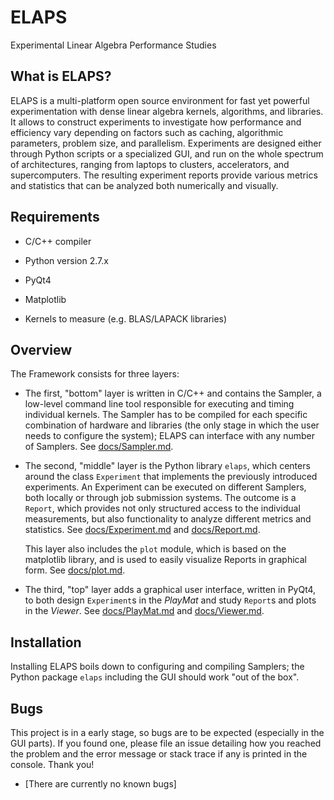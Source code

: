 ELAPS
=====

Experimental Linear Algebra Performance Studies


What is ELAPS?
--------------

ELAPS is a multi-platform open source environment for fast yet powerful
experimentation with dense linear algebra kernels, algorithms, and libraries.
It allows to construct experiments to investigate how performance and
efficiency vary depending on  factors such as caching, algorithmic parameters,
problem size, and parallelism.  Experiments are designed either through Python
scripts or a specialized GUI, and run on the whole spectrum of architectures,
ranging from laptops to clusters, accelerators, and supercomputers.  The
resulting experiment reports provide various metrics and statistics that can be
analyzed both numerically and visually.


Requirements
------------

- C/C++ compiler
- Python version 2.7.x
- PyQt4
- Matplotlib

- Kernels to measure (e.g. BLAS/LAPACK libraries)


Overview
--------

The Framework consists for three layers:

- The first, "bottom" layer is written in C/C++ and contains the Sampler, a
  low-level command line tool responsible for executing and timing individual
  kernels.  The Sampler has to be compiled for each specific combination of
  hardware and libraries (the only stage in which the user needs to configure
  the system); ELAPS can interface with any number of Samplers.
  See [docs/Sampler.md](docs/Sampler.md).

- The second, "middle" layer is the Python library `elaps`, which centers
  around the class `Experiment` that implements the previously introduced
  experiments.  An Experiment can be executed on different Samplers, both
  locally or through job submission systems.  The outcome is a `Report`, which
  provides not only structured access to the individual measurements, but also
  functionality to analyze different metrics and statistics.
  See [docs/Experiment.md](docs/Experiment.md)
  and [docs/Report.md](docs/Report.md).

  This layer also includes the `plot` module, which is based on the matplotlib
  library, and is used to easily visualize Reports in graphical form.
  See [docs/plot.md](docs/plot.md).

- The third, "top" layer adds a graphical user interface, written in PyQt4, to
  both design `Experiment`s in the *PlayMat* and study `Report`s and plots in
  the *Viewer*.
  See [docs/PlayMat.md](docs/PlayMat.md)
  and [docs/Viewer.md](docs/Viewer.md).


Installation
------------

Installing ELAPS boils down to configuring and compiling Samplers; the Python
package `elaps` including the GUI should work "out of the box".


Bugs
----

This project is in a early stage, so bugs are to be expected (especially in the
GUI parts).  If you found one, please file an issue detailing how you reached
the problem and the error message or stack trace if any is printed in the
console.  Thank you!

- [There are currently no known bugs]
